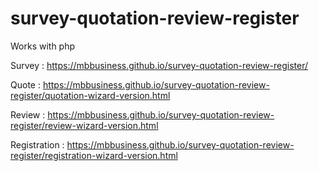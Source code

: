 # survey-quotation-review-register
Works with php

Survey : https://mbbusiness.github.io/survey-quotation-review-register/

Quote : https://mbbusiness.github.io/survey-quotation-review-register/quotation-wizard-version.html

Review : https://mbbusiness.github.io/survey-quotation-review-register/review-wizard-version.html

Registration : https://mbbusiness.github.io/survey-quotation-review-register/registration-wizard-version.html
